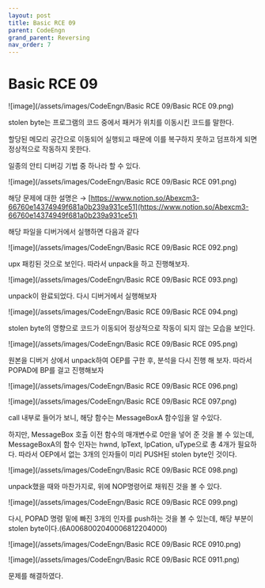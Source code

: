 ```yaml
---
layout: post
title: Basic RCE 09
parent: CodeEngn
grand_parent: Reversing
nav_order: 7
---
```


# Basic RCE 09

![image](/assets/images/CodeEngn/Basic RCE 09/Basic RCE 09.png)

stolen byte는 프로그램의 코드 중에서  패커가 위치를 이동시킨 코드를 말한다.

할당된 메모리 공간으로 이동되어 실행되고 때문에 이를 복구하지 못하고 덤프하게 되면 정상적으로 작동하지 못한다.

일종의 안티 디버깅 기법 중 하나라 할 수 있다.

![image](/assets/images/CodeEngn/Basic RCE 09/Basic RCE 091.png)

해당 문제에 대한 설명은 → [https://www.notion.so/Abexcm3-66760e14374949f681a0b239a931ce51](https://www.notion.so/Abexcm3-66760e14374949f681a0b239a931ce51)

해당 파일을 디버거에서 실행하면 다음과 같다

![image](/assets/images/CodeEngn/Basic RCE 09/Basic RCE 092.png)

upx 패킹된 것으로 보인다. 따라서 unpack을 하고 진행해보자.

![image](/assets/images/CodeEngn/Basic RCE 09/Basic RCE 093.png)

unpack이 완료되었다. 다시 디버거에서 실행해보자

![image](/assets/images/CodeEngn/Basic RCE 09/Basic RCE 094.png)

stolen byte의 영향으로 코드가 이동되어 정상적으로 작동이 되지 않는 모습을 보인다.

![image](/assets/images/CodeEngn/Basic RCE 09/Basic RCE 095.png)

원본을 디버거 상에서 unpack하여 OEP를 구한 후, 분석을 다시 진행 해 보자. 따라서 POPAD에 BP를 걸고 진행해보자

![image](/assets/images/CodeEngn/Basic RCE 09/Basic RCE 096.png)

![image](/assets/images/CodeEngn/Basic RCE 09/Basic RCE 097.png)

call 내부로 들어가 보니, 해당 함수는 MessageBoxA 함수임을 알 수있다.

하지만, MessageBox 호출 이전 함수의 매개변수로 0만을 넣어 준 것을 볼 수 있는데, MessageBoxA의 함수 인자는 hwnd, lpText, lpCation, uType으로 총 4개가 필요하다. 따라서 OEP에서 없는 3개의 인자들이 미리 PUSH된 stolen byte인 것이다.

![image](/assets/images/CodeEngn/Basic RCE 09/Basic RCE 098.png)

unpack했을 때와 마찬가지로, 위에 NOP명령어로 채워진 것을 볼 수 있다.

![image](/assets/images/CodeEngn/Basic RCE 09/Basic RCE 099.png)

다시, POPAD 명령 밑에 빠진 3개의 인자를 push하는 것을 볼 수 있는데, 해당 부분이 stolen byte이다.(6A0068002040006812204000)

![image](/assets/images/CodeEngn/Basic RCE 09/Basic RCE 0910.png)

![image](/assets/images/CodeEngn/Basic RCE 09/Basic RCE 0911.png)

문제를 해결하였다.
